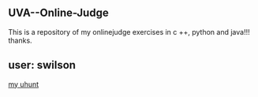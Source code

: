 ## UVA--Online-Judge
This is a repository of my onlinejudge exercises in c ++, python and java!!! thanks.

## user: swilson
[my uhunt](ttps://uhunt.onlinejudge.org/id/874756) 
